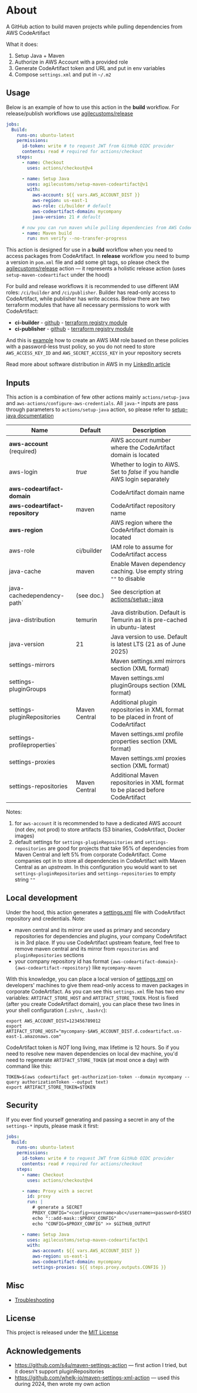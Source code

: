 # About

A GitHub action to build maven projects while pulling dependencies from AWS CodeArtifact

What it does:
1. Setup Java + Maven
2. Authorize in AWS Account with a provided role
3. Generate CodeArtifact token and URL and put in env variables
4. Compose `settings.xml` and put in `~/.m2`

## Usage

Below is an example of how to use this action in the **build** workflow.
For release/publish workflows use [agilecustoms/release](https://github.com/agilecustoms/release)

```yaml
jobs:
  Build:
    runs-on: ubuntu-latest
    permissions:
      id-token: write # to request JWT from GitHub OIDC provider
      contents: read # required for actions/checkout
    steps:
      - name: Checkout
        uses: actions/checkout@v4

      - name: Setup Java
        uses: agilecustoms/setup-maven-codeartifact@v1
        with:
          aws-account: ${{ vars.AWS_ACCOUNT_DIST }}
          aws-region: us-east-1
          aws-role: ci/builder # default 
          aws-codeartifact-domain: mycompany
          java-version: 21 # default

      # now you can run maven while pulling dependencies from AWS CodeArtifact
      - name: Maven build
        run: mvn verify --no-transfer-progress
```

This action is designed for use in a **build** workflow when you need to access packages from CodeArtifact.
In **release** workflow you need to bump a version in `pom.xml` file and add some git tags,
so please check the [agilecustoms/release](https://github.com/agilecustoms/release) action —
it represents a holistic release action (uses `setup-maven-codeartifact` under the hood)

For build and release workflows it is recommended to use different IAM roles: `/ci/builder` and `/ci/publisher`.
Builder has read-only access to CodeArtifact, while publisher has write access.
Below there are two terraform modules that have all necessary permissions to work with CodeArtifact:
- **ci-builder** - [github](https://github.com/agilecustoms/terraform-aws-ci-builder) - [terraform registry module](https://registry.terraform.io/modules/agilecustoms/ci-builder/aws/latest)
- **ci-publisher** - [github](https://github.com/agilecustoms/terraform-aws-ci-publisher) - [terraform registry module](https://registry.terraform.io/modules/agilecustoms/ci-publisher/aws/latest)

And this is [example](https://github.com/agilecustoms/terraform-aws-ci-publisher?tab=readme-ov-file#how-to-create-a-role-with-this-policy)
how to create an AWS IAM role based on these policies with a password-less trust policy,
so you do not need to store `AWS_ACCESS_KEY_ID` and `AWS_SECRET_ACCESS_KEY` in your repository secrets

Read more about software distribution in AWS in my [LinkedIn article](https://www.linkedin.com/pulse/software-distribution-aws-alexey-chekulaev-ubl0e)

## Inputs

This action is a combination of few other actions mainly `actions/setup-java` and `aws-actions/configure-aws-credentials`.
All `java-*` inputs are pass through parameters to `actions/setup-java` action, so please refer to [setup-java documentation](https://github.com/actions/setup-java?tab=readme-ov-file#usage)

| Name                            | Default       | Description                                                                                             |
|---------------------------------|---------------|---------------------------------------------------------------------------------------------------------|
| **aws-account** (required)      |               | AWS account number where the CodeArtifact domain is located                                             |
| aws-login                       | _true_        | Whether to login to AWS. Set to _false_ if you handle AWS login separately                              |
| **aws-codeartifact-domain**     |               | CodeArtifact domain name                                                                                |
| **aws-codeartifact-repository** | maven         | CodeArtifact repository name                                                                            |
| **aws-region**                  |               | AWS region where the CodeArtifact domain is located                                                     |
| aws-role                        | ci/builder    | IAM role to assume for CodeArtifact access                                                              |
| java-cache                      | maven         | Enable Maven dependency caching. Use empty string `""` to disable                                       |
| java-cachedependency-path`      | (see doc.)    | See description at [actions/setup-java](https://github.com/actions/setup-java?tab=readme-ov-file#usage) |
| java-distribution               | temurin       | Java distribution. Default is Temurin as it is pre-cached in ubuntu-latest                              |
| java-version                    | 21            | Java version to use. Default is latest LTS (21 as of June 2025)                                         |
| settings-mirrors                |               | Maven settings.xml mirrors section (XML format)                                                         |
| settings-pluginGroups           |               | Maven settings.xml pluginGroups section (XML format)                                                    |
| settings-pluginRepositories     | Maven Central | Additional plugin repositories in XML format to be placed in front of CodeArtifact                      |
| settings-profileproperties`     |               | Maven settings.xml profile properties section (XML format)                                              |
| settings-proxies                |               | Maven settings.xml proxies section (XML format)                                                         |
| settings-repositories           | Maven Central | Additional Maven repositories in XML format to be placed before CodeArtifact                            |

Notes:
1. for `aws-account` it is recommended to have a dedicated AWS account (not dev, not prod) to store artifacts (S3 binaries, CodeArtifact, Docker images)
2. default settings for `settings-pluginRepositories` and `settings-repositories` are good for projects
that take 95% of dependencies from Maven Central and left 5% from corporate CodeArtifact.
Come companies opt in to store all dependencies in CodeArtifact with Maven Central as an _upstream_.
In this configuration you would want to set `settings-pluginRepositories` and `settings-repositories` to empty string `""`

## Local development

Under the hood, this action generates a [settings.xml](./ci.settings.xml) file with CodeArtifact repository and credentials.
Note:
- maven central and its mirror are used as primary and secondary repositories for dependencies and plugins, your company CodeArtifact is in 3rd place.
If you use CodeArtifact upstream feature, feel free to remove maven central and its mirror from `repositories` and `pluginRepositories` sections
- your company repository id has format `{aws-codeartifact-domain}-{aws-codeartifact-repository}` like `mycompany-maven`

With this knowledge, you can place a local version of [settings.xml](./local.settings.xml) on developers' machines
to give them read-only access to maven packages in corporate CodeArtifact.
As you can see this `settings.xml` file has two env variables: `ARTIFACT_STORE_HOST` and `ARTIFACT_STORE_TOKEN`.
Host is fixed (after you create CodeArtifact domain), you can place these two lines in your shell configuration (`.zshrc`, `.bashrc`):
```shell
export AWS_ACCOUNT_DIST=123456789012
export ARTIFACT_STORE_HOST="mycompany-$AWS_ACCOUNT_DIST.d.codeartifact.us-east-1.amazonaws.com"
```
CodeArtifact token is _NOT_ long living, max lifetime is 12 hours.
So if you need to resolve new maven dependencies on local dev machine,
you'd need to regenerate `ARTIFACT_STORE_TOKEN` (at most once a day) with command like this:
```shell
TOKEN=$(aws codeartifact get-authorization-token --domain mycompany --query authorizationToken --output text)
export ARTIFACT_STORE_TOKEN=$TOKEN
```

## Security

If you ever find yourself generating and passing a secret in any of the `settings-*` inputs, please mask it first:

```yaml
jobs:
  Build:
    runs-on: ubuntu-latest
    permissions:
      id-token: write # to request JWT from GitHub OIDC provider
      contents: read # required for actions/checkout
    steps:
      - name: Checkout
        uses: actions/checkout@v4

      - name: Proxy with a secret
        id: proxy
        run: |
          # generate a SECRET
          PROXY_CONFIG="<config><username>abc</username><password>$SECRET</password></config>"
          echo "::add-mask::$PROXY_CONFIG"
          echo "CONFIG=$PROXY_CONFIG" >> $GITHUB_OUTPUT

      - name: Setup Java
        uses: agilecustoms/setup-maven-codeartifact@v1
        with:
          aws-account: ${{ vars.AWS_ACCOUNT_DIST }}
          aws-region: us-east-1
          aws-codeartifact-domain: mycompany
          settings-proxies: ${{ steps.proxy.outputs.CONFIG }}
```

## Misc

- [Troubleshooting](./docs/troubleshooting.md)

## License

This project is released under the [MIT License](./LICENSE)

## Acknowledgements

- https://github.com/s4u/maven-settings-action — first action I tried, but it doesn't support pluginRepositories
- https://github.com/whelk-io/maven-settings-xml-action — used this during 2024, then wrote my own action 
